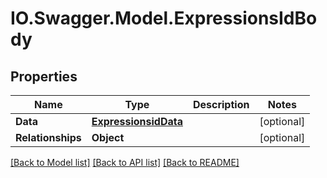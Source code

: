 # IO.Swagger.Model.ExpressionsIdBody
## Properties

Name | Type | Description | Notes
------------ | ------------- | ------------- | -------------
**Data** | [**ExpressionsidData**](ExpressionsidData.md) |  | [optional] 
**Relationships** | **Object** |  | [optional] 

[[Back to Model list]](../README.md#documentation-for-models) [[Back to API list]](../README.md#documentation-for-api-endpoints) [[Back to README]](../README.md)

